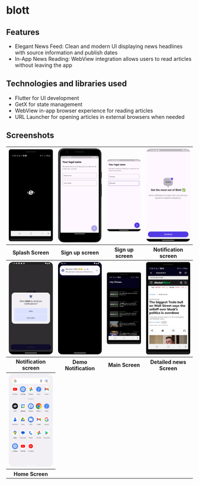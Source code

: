 # blott

## Features

- Elegant News Feed: Clean and modern UI displaying news headlines with source information and
  publish dates
- In-App News Reading: WebView integration allows users to read articles without leaving the app

## Technologies and libraries used

- Flutter for UI development
- GetX for state management
- WebView in-app browser experience for reading articles
- URL Launcher for opening articles in external browsers when needed

## Screenshots

<table>
<tr>
<th><img alt="splash.png" src="splash.png" width="300"/></th>
<th><img alt="signUp1.png" src="signUp1.png" width="300"/></th>
<th><img alt="signUp3.png" src="signUp3.png" width="300"/></th>
<th><img alt="notification_screen1.png" src="notification_screen1.png" width="300"/></th>
</tr>
<tr>
    <th>Splash Screen</th>
    <th>Sign up screen</th>
    <th>Sign up screen</th>
    <th>Notification screen</th>
</tr>
<tr>
<th><img alt="notification_on_android.png" src="notification_on_android.png" width="300"/></th>
<th><img alt="sent_demo_notification.png" src="sent_demo_notification.png" width="300"/></th>
<th><img alt="main_screen_with_network.png" src="main_screen_with_network.png" width="300"/></th>
<th><img alt="detailed_news_screen.png" src="detailed_news_screen.png" width="300"/></th>
</tr>

<tr>
    <th>Notification screen</th>
    <th>Demo Notification</th>
    <th>Main Screen</th>
    <th>Detailed news Screen</th>
</tr>

<th><img alt="home.png" src="home.png" width="300"/></th>
<tr>
  <th>Home Screen</th>
</tr>
</table>
